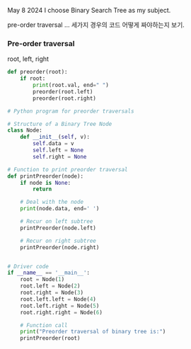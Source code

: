 May 8 2024
I choose Binary Search Tree as my subject.

pre-order traversal ... 세가지 경우의 코드 어떻게 짜야하는지 보기.

### Pre-order traversal
root, left, right    

```python
def preorder(root):
    if root:
        print(root.val, end=" ")
        preorder(root.left)
        preorder(root.right)

# Python program for preorder traversals

# Structure of a Binary Tree Node
class Node:
    def __init__(self, v):
        self.data = v
        self.left = None
        self.right = None

# Function to print preorder traversal
def printPreorder(node):
    if node is None:
        return

    # Deal with the node
    print(node.data, end=' ')

    # Recur on left subtree
    printPreorder(node.left)

    # Recur on right subtree
    printPreorder(node.right)


# Driver code
if __name__ == '__main__':
    root = Node(1)
    root.left = Node(2)
    root.right = Node(3)
    root.left.left = Node(4)
    root.left.right = Node(5)
    root.right.right = Node(6)

    # Function call
    print("Preorder traversal of binary tree is:")
    printPreorder(root)
```
